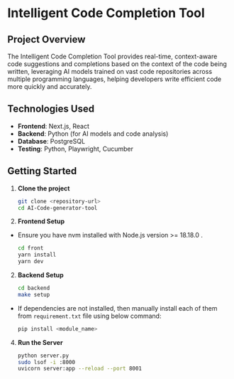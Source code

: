# Intelligent Code Completion Tool

## Project Overview
The Intelligent Code Completion Tool provides real-time, context-aware code suggestions and completions based on the context of the code being written, leveraging AI models trained on vast code repositories across multiple programming languages, helping developers write efficient code more quickly and accurately.

## Technologies Used
- **Frontend**: Next.js, React
- **Backend**: Python (for AI models and code analysis)
- **Database**: PostgreSQL
- **Testing**: Python, Playwright, Cucumber

## Getting Started 

1. **Clone the project**
   ```bash
   git clone <repository-url>
   cd AI-Code-generator-tool
2. **Frontend Setup**
- Ensure you have nvm installed with Node.js version >= 18.18.0 .
   ```bash
   cd front
   yarn install
   yarn dev
2. **Backend Setup**
   ```bash
   cd backend
   make setup  
- If dependencies are not installed, then manually install each of them from `requirement.txt` file using below command:
   ```bash
   pip install <module_name>
4. **Run the Server**
   ```bash
   python server.py  
   sudo lsof -i :8000
   uvicorn server:app --reload --port 8001 